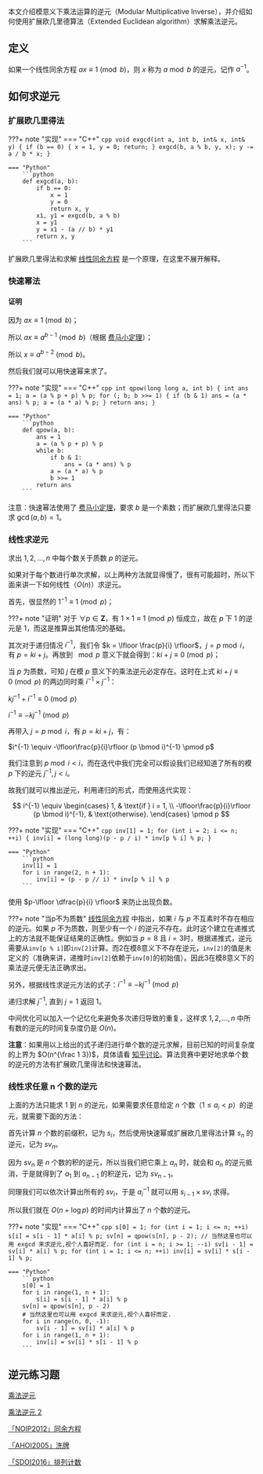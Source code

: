 本文介绍模意义下乘法运算的逆元（Modular Multiplicative Inverse），并介绍如何使用扩展欧几里德算法（Extended Euclidean algorithm）求解乘法逆元。

## 定义

如果一个线性同余方程 $ax \equiv 1 \pmod b$，则 $x$ 称为 $a \bmod b$ 的逆元，记作 $a^{-1}$。

## 如何求逆元

### 扩展欧几里得法

???+ note "实现"
    === "C++"
        ```cpp
        void exgcd(int a, int b, int& x, int& y) {
          if (b == 0) {
            x = 1, y = 0;
            return;
          }
          exgcd(b, a % b, y, x);
          y -= a / b * x;
        }
        ```
    
    === "Python"
        ```python
        def exgcd(a, b):
            if b == 0:
                x = 1
                y = 0
                return x, y
            x1, y1 = exgcd(b, a % b)
            x = y1
            y = x1 - (a // b) * y1
            return x, y
        ```

扩展欧几里得法和求解 [线性同余方程](./linear-equation.md) 是一个原理，在这里不展开解释。

### 快速幂法

#### 证明

因为 $ax \equiv 1 \pmod b$；

所以 $ax \equiv a^{b-1} \pmod b$（根据 [费马小定理](./fermat.md)）；

所以 $x \equiv a^{b-2} \pmod b$。

然后我们就可以用快速幂来求了。

???+ note "实现"
    === "C++"
        ```cpp
        int qpow(long long a, int b) {
          int ans = 1;
          a = (a % p + p) % p;
          for (; b; b >>= 1) {
            if (b & 1) ans = (a * ans) % p;
            a = (a * a) % p;
          }
          return ans;
        }
        ```
    
    === "Python"
        ```python
        def qpow(a, b):
            ans = 1
            a = (a % p + p) % p
            while b:
                if b & 1:
                    ans = (a * ans) % p
                a = (a * a) % p
                b >>= 1
            return ans
        ```

注意：快速幂法使用了 [费马小定理](./fermat.md)，要求 $b$ 是一个素数；而扩展欧几里得法只要求 $\gcd(a, b) = 1$。

### 线性求逆元

求出 $1,2,\dots,n$ 中每个数关于质数 $p$ 的逆元。

如果对于每个数进行单次求解，以上两种方法就显得慢了，很有可能超时，所以下面来讲一下如何线性（$O(n)$）求逆元。

首先，很显然的 $1^{-1} \equiv 1 \pmod p$；

???+ note "证明"
    对于 $\forall p \in \mathbf{Z}$，有 $1 \times 1 \equiv 1 \pmod p$ 恒成立，故在 $p$ 下 $1$ 的逆元是 $1$，而这是推算出其他情况的基础。

其次对于递归情况 $i^{-1}$，我们令 $k = \lfloor \frac{p}{i} \rfloor$，$j = p \bmod i$，有 $p = ki + j$。再放到 $\mod p$ 意义下就会得到：$ki+j \equiv 0 \pmod p$；

当 $p$ 为质数，可知 $j$ 在模 $p$ 意义下的乘法逆元必定存在。这时在上式 $ki+j \equiv 0 \pmod p$ 的两边同时乘 $i^{-1} \times j^{-1}$：

$kj^{-1}+i^{-1} \equiv 0 \pmod p$

$i^{-1} \equiv -kj^{-1} \pmod p$

再带入 $j = p \bmod i$，有 $p = ki + j$，有：

$i^{-1} \equiv -\lfloor\frac{p}{i}\rfloor (p \bmod i)^{-1} \pmod p$

我们注意到 $p \bmod i < i$，而在迭代中我们完全可以假设我们已经知道了所有的模 $p$ 下的逆元 $j^{-1}, j < i$。

故我们就可以推出逆元，利用递归的形式，而使用迭代实现：

$$
i^{-1} \equiv \begin{cases}
    1,                                           & \text{if } i = 1, \\
    -\lfloor\frac{p}{i}\rfloor (p \bmod i)^{-1}, & \text{otherwise}.
\end{cases} \pmod p
$$

???+ note "实现"
    === "C++"
        ```cpp
        inv[1] = 1;
        for (int i = 2; i <= n; ++i) {
          inv[i] = (long long)(p - p / i) * inv[p % i] % p;
        }
        ```
    
    === "Python"
        ```python
        inv[1] = 1
        for i in range(2, n + 1):
            inv[i] = (p - p // i) * inv[p % i] % p
        ```

使用 $p-\lfloor \dfrac{p}{i} \rfloor$ 来防止出现负数。

???+ note "当p不为质数"
    [线性同余方程](./linear-equation.md) 中指出，如果 $i$ 与 $p$ 不互素时不存在相应的逆元。如果 $p$ 不为质数，则至少有一个 $i$ 的逆元不存在。此时这个建立在递推式上的方法就不能保证结果的正确性。例如当 $p = 8$ 且 $i = 3$时，根据递推式，逆元需要从`inv[p % i]`即`inv[2]`计算。而2在模8意义下不存在逆元，`inv[2]`的值是未定义的（准确来讲，递推时`inv[2]`依赖于`inv[0]`的初始值）。因此3在模8意义下的乘法逆元便无法正确求出。

另外，根据线性求逆元方法的式子：$i^{-1} \equiv -kj^{-1} \pmod p$

递归求解 $j^{-1}$, 直到 $j=1$ 返回 $1$。

中间优化可以加入一个记忆化来避免多次递归导致的重复，这样求 $1,2,\dots,n$ 中所有数的逆元的时间复杂度仍是 $O(n)$。

**注意**：如果用以上给出的式子递归进行单个数的逆元求解，目前已知的时间复杂度的上界为 $O(n^{\frac 1 3})$，具体请看 [知乎讨论](https://www.zhihu.com/question/59033693)。算法竞赛中更好地求单个数的逆元的方法有扩展欧几里得法和快速幂法。

### 线性求任意 n 个数的逆元

上面的方法只能求 $1$ 到 $n$ 的逆元，如果需要求任意给定 $n$ 个数（$1 \le a_i < p$）的逆元，就需要下面的方法：

首先计算 $n$ 个数的前缀积，记为 $s_i$，然后使用快速幂或扩展欧几里得法计算 $s_n$ 的逆元，记为 $sv_n$。

因为 $sv_n$ 是 $n$ 个数的积的逆元，所以当我们把它乘上 $a_n$ 时，就会和 $a_n$ 的逆元抵消，于是就得到了 $a_1$ 到 $a_{n-1}$ 的积逆元，记为 $sv_{n-1}$。

同理我们可以依次计算出所有的 $sv_i$，于是 $a_i^{-1}$ 就可以用 $s_{i-1} \times sv_i$ 求得。

所以我们就在 $O(n + \log p)$ 的时间内计算出了 $n$ 个数的逆元。

???+ note "实现"
    === "C++"
        ```cpp
        s[0] = 1;
        for (int i = 1; i <= n; ++i) s[i] = s[i - 1] * a[i] % p;
        sv[n] = qpow(s[n], p - 2);
        // 当然这里也可以用 exgcd 来求逆元,视个人喜好而定.
        for (int i = n; i >= 1; --i) sv[i - 1] = sv[i] * a[i] % p;
        for (int i = 1; i <= n; ++i) inv[i] = sv[i] * s[i - 1] % p;
        ```
    
    === "Python"
        ```python
        s[0] = 1
        for i in range(1, n + 1):
            s[i] = s[i - 1] * a[i] % p
        sv[n] = qpow(s[n], p - 2)
        # 当然这里也可以用 exgcd 来求逆元,视个人喜好而定.
        for i in range(n, 0, -1):
            sv[i - 1] = sv[i] * a[i] % p
        for i in range(1, n + 1):
            inv[i] = sv[i] * s[i - 1] % p
        ```

## 逆元练习题

[乘法逆元](https://loj.ac/problem/110)

[乘法逆元 2](https://loj.ac/problem/161)

[「NOIP2012」同余方程](https://loj.ac/problem/2605)

[「AHOI2005」洗牌](https://www.luogu.com.cn/problem/P2054)

[「SDOI2016」排列计数](https://loj.ac/problem/2034)
